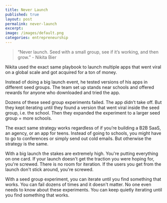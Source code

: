 ```yaml
---
title: Never Launch
published: true
layout: post
permalink: never-launch
excerpt:  
image: /images/default.png
categories: entrepreneurship
---
```


> “Never launch. Seed with a small group, see if it’s working, and then grow.” - Nikita Bier

Nikita used the exact same playbook to launch multiple apps that went viral on a global scale and got acquired for a ton of money.

Instead of doing a big launch event, he tested versions of his apps in different seed groups. The team set up stands near schools and offered rewards for anyone who downloaded and tried the app.

Dozens of these seed group experiments failed. The app didn’t take off. But they kept iterating until they found a version that went viral inside the seed group, i.e. the school. Then they expanded the experiment to a larger seed group = more schools. 

The exact same strategy works regardless of if you’re building a B2B SaaS, an agency, or an app for teens. Instead of going to schools, you might have to go to conferences or simply send out cold emails. But otherwise the strategy is the same.

With a big launch the stakes are extremely high. You're putting everything on one card. If your launch doesn't get the traction you were hoping for, you're screwed. There is no room for iteration. If the users you get from the launch don't stick around, you're screwed.

With a seed group experiment, you can iterate until you find something that works. You can fail dozens of times and it doesn't matter. No one even needs to know about these experiments. You can keep quietly iterating until you find something that works. 

